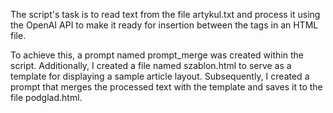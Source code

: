 The script's task is to read text from the file artykul.txt and process it using the OpenAI API to make it ready for insertion between the <body> tags in an HTML file.

To achieve this, a prompt named prompt_merge was created within the script. Additionally, I created a file named szablon.html to serve as a template for displaying a sample article layout. Subsequently, I created a prompt that merges the processed text with the template and saves it to the file podglad.html.
